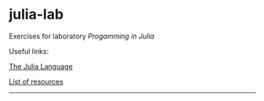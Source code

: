 # julia-lab
Exercises for laboratory _Progamming in Julia_

Useful links:

[The Julia Language](https://www.youtube.com/channel/UC9IuUwwE2xdjQUT_LMLONoA)

[List of resources](https://julialang.org/learning/)

---
